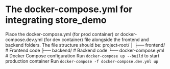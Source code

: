# The docker-compose.yml for integrating store_demo 

Place the docker-compose.yml (for prod container) or docker-compose.dev.yml (for dev container) file alongside the frontend and backend folders. The file structure should be: 
project-root/ 
│ 
├── frontend/ # Frontend code 
├── backend/ # Backend code 
└── docker-compose.yml # Docker Compose configuration 
Run `docker-compose up --build` to start production container
Run `docker-compose -f docker-compose.dev.yml up `
